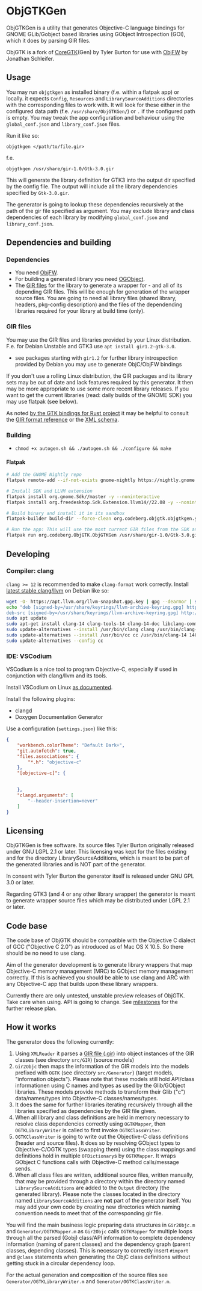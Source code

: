 ObjGTKGen
==========

ObjGTKGen is a utility that generates Objective-C language bindings for GNOME GLib/Gobject based libraries using GObject Introspection (GOI), which it does by parsing GIR files.

ObjGTK is a fork of [CoreGTK](https://github.com/coregtk)(Gen) by Tyler Burton for use
with [ObjFW](https://objfw.nil.im/) by Jonathan Schleifer.

## Usage

You may run `objgtkgen` as installed binary (f.e. within a flatpak app) or locally. it expects `Config`, `Resources` and `LibrarySourceAdditions` directories with the corresponding files to work with. It will look for these either in the configured data path (f.e. `/usr/share/ObjGTKGen/`) or `.` if the configured path is empty. You may tweak the app configuration and behaviour using the `global_conf.json` and `library_conf.json` files.

Run it like so:

```
objgtkgen </path/to/file.gir>
```

f.e.
```
objgtkgen /usr/share/gir-1.0/Gtk-3.0.gir
```

This will generate the library definition for GTK3 into the output dir specified by the config file. The output will include all the library dependencies specified by `Gtk-3.0.gir`.

The generator is going to lookup these dependencies recursively at the path of the gir file specified as argument. You may exclude library and class dependencies of each library by modifying `global_conf.json` and `library_conf.json`.

## Dependencies and building

### Dependencies

- You need [ObjFW](https://objfw.nil.im/).
- For building a generated library you need [OGObject](https://codeberg.org/ObjGTK/OGObject).
- The [GIR files](https://gi.readthedocs.io/en/latest/) for the library to generate a wrapper for - and all of its depending GIR files. This will be enough for generation of the wrapper source files. You are going to need all library files (shared library, headers, pkg-config description) and the files of the dependending libraries required for your library at build time (only).

### GIR files

You may use the GIR files and libraries provided by your Linux distribution. F.e. for Debian Unstable and GTK3 use `apt install gir1.2-gtk-3.0`.
  - see packages starting with `gir1.2` for further library introspection provided by Debian you may use to generate ObjC/ObjFW bindings

If you don't use a rolling Linux distribution, the GIR packages and its library sets may be out of date and lack features required by this generator. It then may be more appropriate to use some more recent library releases. If you want to get the current libraries (read: daily builds of the GNOME SDK) you may use flatpak (see below).

As noted [by the GTK bindings for Rust project](https://github.com/gtk-rs/gir-files) it may be helpful to consult the [GIR format reference](https://gi.readthedocs.io/en/latest/annotations/giannotations.html) or the [XML schema](https://gitlab.gnome.org/GNOME/gobject-introspection/-/blob/main/docs/gir-1.2.rnc).

### Building

- `chmod +x autogen.sh && ./autogen.sh && ./configure && make`

#### Flatpak

```bash
# Add the GNOME Nightly repo
flatpak remote-add --if-not-exists gnome-nightly https://nightly.gnome.org/gnome-nightly.flatpakrepo

# Install SDK and LLVM extension
flatpak install org.gnome.Sdk//master -y --noninteractive
flatpak install org.freedesktop.Sdk.Extension.llvm14//22.08 -y --noninteractive

# Build binary and install it in its sandbox
flatpak-builder build-dir --force-clean org.codeberg.objgtk.objgtkgen.yml --user --install

# Run the app: This will use the most current GIR files from the SDK and output ObjGTK3 to your local working directory:
flatpak run org.codeberg.ObjGTK.ObjGTKGen /usr/share/gir-1.0/Gtk-3.0.gir
```

## Developing

### Compiler: clang

`clang >= 12` is recommended to make `clang-format` work correctly. Install [latest stable clang/llvm](https://apt.llvm.org/) on Debian like so:

```bash
wget -O- https://apt.llvm.org/llvm-snapshot.gpg.key | gpg --dearmor | sudo tee /usr/share/keyrings/llvm-archive-keyring.gpg
echo "deb [signed-by=/usr/share/keyrings/llvm-archive-keyring.gpg] http://apt.llvm.org/bullseye/ llvm-toolchain-bullseye-14 main
deb-src [signed-by=/usr/share/keyrings/llvm-archive-keyring.gpg] http://apt.llvm.org/bullseye/ llvm-toolchain-bullseye-14 main" | sudo tee /etc/apt/sources.list.d/clang.list
sudo apt update
sudo apt-get install clang-14 clang-tools-14 clang-14-doc libclang-common-14-dev libclang-14-dev libclang1-14 clang-format-14 python3-clang-14 clangd-14 clang-tidy-14 lldb-14 lld-14
sudo update-alternatives --install /usr/bin/clang clang /usr/bin/clang-14 140 --slave /usr/bin/clang++ clang++ /usr/bin/clang++-14 --slave /usr/share/man/man1/clang.1.gz clang.1.gz /usr/share/man/man1/clang-14.1.gz --slave /usr/bin/clang-tidy clang-tidy /usr/bin/clang-tidy-14  --slave /usr/bin/clang-format clang-format /usr/bin/clang-format-14 --slave /usr/bin/clangd clangd /usr/bin/clangd-14 --slave /usr/bin/lldb lldb /usr/bin/lldb-14
sudo update-alternatives --install /usr/bin/cc cc /usr/bin/clang-14 140
sudo update-alternatives --config cc
```

### IDE: VSCodium

VSCodium is a nice tool to program Objective-C, especially if used in conjunction with clang/llvm and its tools.

Install VSCodium on Linux [as documented](https://gitlab.com/paulcarroty/vscodium-deb-rpm-repo).

Install the following plugins:
- clangd
- Doxygen Documentation Generator

Use a configuration (`settings.json`) like this:
```json
{
    "workbench.colorTheme": "Default Dark+",
    "git.autofetch": true,
    "files.associations": {
        "*.h": "objective-c"
    },
    "[objective-c]": {

    
    },
    "clangd.arguments": [
        "--header-insertion=never"
    ]
}
```

## Licensing

ObjGTKGen is free software. Its source files Tyler Burton originally released under
GNU LGPL 2.1 or later. This licensing was kept for the files existing and for the directory LibrarySourceAdditions, which is meant to be part of the generated libraries and is NOT part of the generator.

In consent with Tyler Burton the generator itself is released under GNU GPL 3.0 or later.

Regarding GTK3 (and 4 or any other library wrapper) the generator is meant to generate wrapper source files which may be distributed under LGPL 2.1 or later.

## Code base

The code base of ObjGTK should be compatible with the Objective C dialect of GCC ("Objective C 2.0") as introduced as of Mac OS X 10.5. So there should be no need to use clang.

Aim of the generator development is to generate library wrappers that map Objective-C memory management (MRC) to GObject memory management correctly. If this is achieved you should be able to use clang and ARC with any Objective-C app that builds upon these library wrappers.

Currently there are only untested, unstable preview releases of ObjGTK. Take care when using. API is going to change. See [milestones](https://codeberg.org/Letterus/objgtkgen/milestones) for the further release plan.

## How it works

The generator does the following currently:

1. Using `XMLReader` it parses a [GIR file (.gir)](https://gi.readthedocs.io/en/latest/) into object instances of the GIR classes (see directory `src/GIR`) (source models)
2. `Gir2Objc` then maps the information of the GIR models into the models prefixed with `OGTK` (see directory `src/Generator`) (target models, "information objects"). Please note that these models still hold API/class informationen using C names and types as used by the Glib/GObject libraries. These models provide methods to transform their Glib ("c") data/names/types into Objective-C classes/names/types.
3. It does the same for further libraries iterating recursively through all the libraries specified as dependencies by the GIR file given.
4. When all library and class definitions are held in memory necessary to resolve class dependencies correctly using `OGTKMapper`, then `OGTKLibraryWriter` is called to first invoke `OGTKClassWriter`.
5. `OGTKClassWriter` is going to write out the Objective-C class definitions (header and source files). It does so by resolving GObject types to Objective-C/OGTK types (swapping them) using the class mappings and definitions hold in multiple `OFDictionary`s by `OGTKMapper`. It wraps GObject C functions calls with Objective-C method calls/message sends.
6. When all class files are written, additional source files, written manually, that may be provided through a directory within the directory named `LibrarySourceAdditions` are added to the `Output` directory (the generated library). Please note the classes located in the directory named `LibrarySourceAdditions` are **not** part of the generator itself. You may add your own code by creating new directories which naming convention needs to meet that of the corresponding gir file.

You will find the main business logic preparing data structures in `Gir2Objc.m` and `Generator/OGTKMapper.m` as `Gir2Objc` calls `OGTKMapper` for multiple loops through all the parsed (Gobj) class/API information to complete dependency information (naming of parent classes) and the dependency graph (parent classes, depending classes). This is necessary to correctly insert `#import` and `@class` statements when generating the ObjC class definitions without getting stuck in a circular dependency loop.

For the actual generation and composition of the source files see `Generator/OGTKLibraryWriter.m` and `Generator/OGTKClassWriter.m`.
